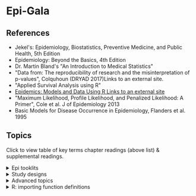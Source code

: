 # Epi-Gala

## References

- Jekel's: Epidemiology, Biostatistics, Preventive Medicine, and Public Health, 5th Edition
- Epidemiology: Beyond the Basics, 4th Edition
- Dr. Martin Bland's "An Introduction to Medical Statistics"
- "Data from: The reproducibility of research and the misinterpretation of p-values", Colquhoun (DRYAD 2017)Links to an external site.
- "Applied Survival Analysis using R" 
- [Epidemics: Models and Data Using R Links to an external site](https://link.springer.com/content/pdf/10.1007/978-3-031-12056-5.pdf)
- "Maximum Likelihood, Profile Likelihood, and Penalized Likelihood: A Primer", Cole et al. J of Epidemiology 2013 
- Basic Models for Disease Occurrence in Epidemiology, Flanders et al. 1995 
  
## Topics

Click to view table of key terms chapter readings (above list) & supplemental readings.

<details><summary>Epi tooklits</summary>
 
| Topic  | Relevant chapters | Supp. readings | Colab demos |  Key terms / R functions |
| -- |  -- |-- | -- |-- |
| Describing trends & variations in data | Jekel:9 | ["Too many digits"](https://adc.bmj.com/content/100/7/608) | | ```mean()```, ```sd()```, ```median()```, ```IQR()```; ```stem()```; ```hist()```|
||
| Bivariate regression & correlation |  Bland:11; Jekel:11 | | [Bivariate regression vs correlation](https://github.com/lisatwyw/epi-galla/blob/main/1st_bivariate_regression.ipynb) | ```data.frame```; ```t()```; ```matrix()```|
| Sample size; Type I & II errors | Jekel:12  | |
||
| Linear regression | Bland:15 (multiple regression) | | [Simulate funnel plot, LR recapped](https://github.com/lisatwyw/epi-galla/blob/main/LR_recap.ipynb) | |
| GLM | Jekel:13 |
| Logistic regression | Bland:15.10 | [Harris’ primer](https://fmch.bmj.com/content/fmch/9/Suppl_1/e001290.full.pdf) | |<ul><li>QQ</li><li>VIF</li><li>logit</li></ul> |
||
| Frequency measures| Jekel:2; [Szklo:2](http://proxy.lib.sfu.ca/login?url=https://search.ebscohost.com/login.aspx?direct=true&db=nlebk&AN=1229435&site=ehost-live&ebv=EB&ppid=pp_49); Szklo:3 | 
| Probability; PDFs | Jekel:7-8; Bland:6 | | [Distributions](https://github.com/lisatwyw/epi-galla.github.io/blob/main/Distributions.ipynb) |
| Bayesian approach  | Bland:22 | | | P(D;T)∝P(T;D)xP(D) |
| Hypothesis testing | Jekel:10-11; ["Analysis of cross-tabulations" Bland:13](https://canvas.sfu.ca/files/20339652/) | [Chi-square test of independence](https://www.cbsd.org/cms/lib010/PA01916442/Centricity/Domain/1912/10.1%20B%20Chi-Square%20test%20of%20independence.pdf) |  | Confidence interval; standard error; variance | 
||
| Clinical Epi | Jekel:7-8; Bland:20.6 |  
| Survival data analysis w/ CPH| Bland:16.3 (logrank test) | [R package ```survivalmodels```](https://raphaels1.github.io/survivalmodels/index.html) | [CPH](https://github.com/lisatwyw/epi-galla/blob/main/CPH_stanford2.ipynb) |  ```survfit()``` |

</details>

<details><summary>Study designs </summary>
 

| Topic  | Relevant chapters | Supp. readings | Colab demos |  Key terms / R functions |
| -- |  -- |-- | -- |-- |
| Experimental | Bland:2; Jekel:4,12-13 | [Series #11: Data Analysis of Epidemiological Studies](https://www.ncbi.nlm.nih.gov/pmc/articles/PMC2853157/pdf/Dtsch_Arztebl_Int-107-0187.pdf) | |  Review on applications of <ul><li>poisson regression </li><li>logistic regresssion</li><li>relative risk (vs difference), prevalence, cumulative incidence estimate</li><li>effect modifications</li></ul> |
| Observational| Bland:3; [Szklo:1](http://proxy.lib.sfu.ca/login?url=https://search.ebscohost.com/login.aspx?direct=true&db=nlebk&AN=1229435&site=ehost-live&ebv=EB&ppid=pp_3); Jekel:5  | [Series #11](https://www.ncbi.nlm.nih.gov/pmc/articles/PMC2853157/pdf/Dtsch_Arztebl_Int-107-0187.pdf) | | Nested case-control; RCT ```sample()```|
| Cross-over | | [Series #18 Crossover](https://www.ncbi.nlm.nih.gov/pmc/articles/PMC3345345/pdf/Dtsch_Arztebl_Int-109-0276.pdf) | |
| Biases | Jekel:4 | |

</details>

<details><summary>Advanced topics</summary>

 
| Topic  | Relevant chapters | Supp. readings | Colab demos |  Key terms |
| -- |  -- |-- | -- |-- |
| Replication | | [Harris et al. "Reproducibility of 6 Published Studies in Public Health Services and Systems Research"](https://journals.lww.com/jphmp/Abstract/2019/03000/Examining_the_Reproducibility_of_6_Published.6.aspx) |
| Reproducibility | [Szklo:9](http://proxy.lib.sfu.ca/login?url=https://search.ebscohost.com/login.aspx?direct=true&db=nlebk&AN=1229435&site=ehost-live&ebv=EB&ppid=pp_411) | [Coding style guide](https://google.github.io/styleguide/Rguide.html); [Writing functions to prevent errors](https://bookdown.org/medepi/phds/programming-and-r-functions.html#writing-r-functions) | [```for```loop](https://colab.research.google.com/drive/1YFrdQoDtLMLczXt0PHXKwHEFDa8Ee4rV?authuser=1#scrollTo=2_for_loop_quick_dive) |
| Maximum likelihood | Bland:22.7 | | Likelihood; AIC; BIC; ```source()``` |
| Predictive models | | | [LDA/ Bone mineral density](https://github.com/lisatwyw/epi-galla/blob/main/LDA_predictions_BoneMineralDensity.ipynb) | | 

</details>
<details><summary>R: importing function definitions</summary>

### ncvTest

```
source('https://raw.githubusercontent.com/cran/car/master/R/durbinWatsonTest.R');
durbinWatsonTest( fit2 )

source('https://raw.githubusercontent.com/cran/AICcmodavg/master/R/useBIC.R');
message( 'BIC of fit1: ', useBIC( fit1 ) )

source('https://raw.githubusercontent.com/cran/car/master/R/ncvTest.R' ); 
ncvTest( fit2)
```

### ```epi.2by2```
```
source('https://raw.githubusercontent.com/cran/epiR/master/R/epi.2by2.R')
source('https://raw.githubusercontent.com/cran/epiR/master/R/zexact.R')
source('https://raw.githubusercontent.com/cran/epiR/master/R/zincrate.R')
source('https://raw.githubusercontent.com/cran/epiR/master/R/zRRwald.R')
source('https://raw.githubusercontent.com/cran/epiR/master/R/zRRtaylor.R')
source('https://raw.githubusercontent.com/cran/epiR/master/R/zRRscore.R')
source('https://raw.githubusercontent.com/cran/epiR/master/R/zORwald.R')
source('https://raw.githubusercontent.com/cran/epiR/master/R/zORscore.R')
source('https://raw.githubusercontent.com/cran/epiR/master/R/zlimit.R')
source('https://raw.githubusercontent.com/cran/epiR/master/R/zORml.R')
source('https://raw.githubusercontent.com/cran/epiR/master/R/zARwald.R')
source('https://raw.githubusercontent.com/cran/epiR/master/R/zARscore.R')
source('https://raw.githubusercontent.com/cran/epiR/master/R/zz2stat.R')
source('https://raw.githubusercontent.com/cran/epiR/master/R/zlimit.R')
source('https://raw.githubusercontent.com/cran/epiR/master/R/zMHRD.Sato.R')
source('https://raw.githubusercontent.com/cran/epiR/master/R/zMHRD.GR.R')

epi.2by2( c(13,2163,5,3349) )
```


### ```riskratio.wald```
```
if (0 & (!exists('riskratio')) )
{
  install.packages("epitools")
  library( epitools )  
  
} else
{
  source( 'https://raw.githubusercontent.com/cran/epitools/master/R/ormidp.test.R' )
  source( 'https://raw.githubusercontent.com/cran/epitools/master/R/tab2by2.test.R' )
  source('https://raw.githubusercontent.com/cran/epitools/master/R/table.margins.R' )
  source( 'https://raw.githubusercontent.com/cran/epitools/master/R/riskratio.wald.R' )
  source( 'https://raw.githubusercontent.com/cran/epitools/master/R/epitable.R' )

  riskratio.wald( matrix( c(11,23,11,22), 2) )
}

```
</details>
